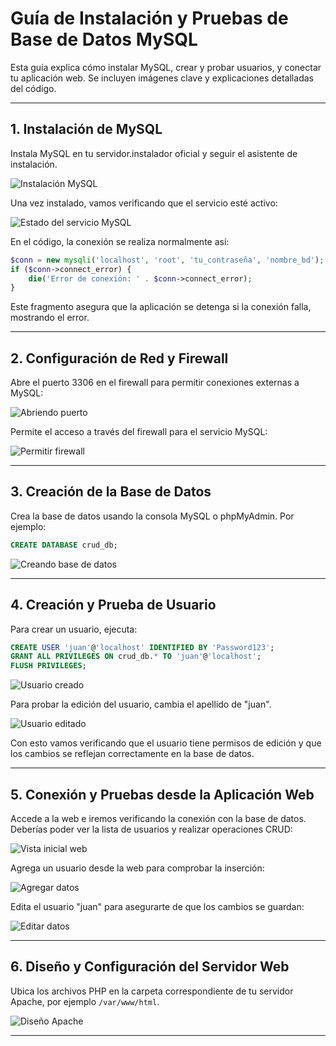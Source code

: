 # Guía de Instalación y Pruebas de Base de Datos MySQL

Esta guía explica cómo instalar MySQL, crear y probar usuarios, y conectar tu aplicación web. Se incluyen imágenes clave y explicaciones detalladas del código.

---

## 1. Instalación de MySQL

Instala MySQL en tu servidor.instalador oficial y seguir el asistente de instalación.

![Instalación MySQL](../images/installacion_mysql.png)

Una vez instalado, vamos verificando que el servicio esté activo:

![Estado del servicio MySQL](../images/status_mysql.png)

En el código, la conexión se realiza normalmente así:

```php
$conn = new mysqli('localhost', 'root', 'tu_contraseña', 'nombre_bd');
if ($conn->connect_error) {
    die('Error de conexión: ' . $conn->connect_error);
}
```
Este fragmento asegura que la aplicación se detenga si la conexión falla, mostrando el error.

---

## 2. Configuración de Red y Firewall

Abre el puerto 3306 en el firewall para permitir conexiones externas a MySQL:

![Abriendo puerto](../images/abriendo_puerto.png)

Permite el acceso a través del firewall para el servicio MySQL:

![Permitir firewall](../images/permitir_firewall.png)

---

## 3. Creación de la Base de Datos

Crea la base de datos usando la consola MySQL o phpMyAdmin. Por ejemplo:

```sql
CREATE DATABASE crud_db;
```

![Creando base de datos](../images/creando_bd.png)

---

## 4. Creación y Prueba de Usuario

Para crear un usuario, ejecuta:

```sql
CREATE USER 'juan'@'localhost' IDENTIFIED BY 'Password123';
GRANT ALL PRIVILEGES ON crud_db.* TO 'juan'@'localhost';
FLUSH PRIVILEGES;
```

![Usuario creado](../images/usuario_creado.png)

Para probar la edición del usuario, cambia el apellido de "juan".

![Usuario editado](../images/usuario_editado.png)

Con esto vamos verificando que el usuario tiene permisos de edición y que los cambios se reflejan correctamente en la base de datos.

---

## 5. Conexión y Pruebas desde la Aplicación Web

Accede a la web e iremos verificando la conexión con la base de datos. Deberías poder ver la lista de usuarios y realizar operaciones CRUD:

![Vista inicial web](../images/vista_inical_web.png)

Agrega un usuario desde la web para comprobar la inserción:

![Agregar datos](../images/addphp.png)

Edita el usuario "juan" para asegurarte de que los cambios se guardan:

![Editar datos](../images/vista_edit.png)

---

## 6. Diseño y Configuración del Servidor Web

Ubica los archivos PHP en la carpeta correspondiente de tu servidor Apache, por ejemplo `/var/www/html`.

![Diseño Apache](../images/Diseno_apache.png)


---


